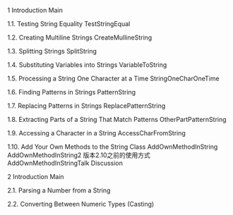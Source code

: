 1
Introduction
Main

1.1. Testing String Equality
TestStringEqual

1.2. Creating Multiline Strings
CreateMullineString

1.3. Splitting Strings
SplitString

1.4. Substituting Variables into Strings
VariableToString

1.5. Processing a String One Character at a Time
StringOneCharOneTime

1.6. Finding Patterns in Strings
PatternString

1.7. Replacing Patterns in Strings
ReplacePatternString

1.8. Extracting Parts of a String That Match Patterns
OtherPartPatternString

1.9. Accessing a Character in a String
AccessCharFromString

1.10. Add Your Own Methods to the String Class
AddOwnMethodInString
AddOwnMethodInString2   版本2.10之前的使用方式
AddOwnMethodInStringTalk  Discussion

2
Introduction
Main


2.1. Parsing a Number from a String


2.2. Converting Between Numeric Types (Casting)




